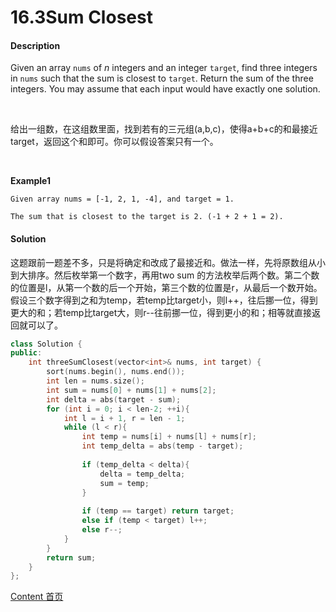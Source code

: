# 16.3Sum Closest

#### Description

Given an array `nums` of *n* integers and an integer `target`, find three integers in `nums` such that the sum is closest to `target`. Return the sum of the three integers. You may assume that each input would have exactly one solution.

<br>

给出一组数，在这组数里面，找到若有的三元组(a,b,c)，使得a+b+c的和最接近target，返回这个和即可。你可以假设答案只有一个。

<br>

**Example1**


```
Given array nums = [-1, 2, 1, -4], and target = 1.

The sum that is closest to the target is 2. (-1 + 2 + 1 = 2).
```



#### Solution

这题跟前一题差不多，只是将确定和改成了最接近和。做法一样，先将原数组从小到大排序。然后枚举第一个数字，再用two sum 的方法枚举后两个数。第二个数的位置是l，从第一个数的后一个开始，第三个数的位置是r，从最后一个数开始。假设三个数字得到之和为temp，若temp比target小，则l++，往后挪一位，得到更大的和；若temp比target大，则r--往前挪一位，得到更小的和；相等就直接返回就可以了。

```c++
class Solution {
public:
    int threeSumClosest(vector<int>& nums, int target) {
        sort(nums.begin(), nums.end());
        int len = nums.size();
        int sum = nums[0] + nums[1] + nums[2];
        int delta = abs(target - sum);
        for (int i = 0; i < len-2; ++i){
            int l = i + 1, r = len - 1;
            while (l < r){
                int temp = nums[i] + nums[l] + nums[r];
                int temp_delta = abs(temp - target);
                
                if (temp_delta < delta){
                    delta = temp_delta;
                    sum = temp;
                }
                
                if (temp == target) return target;
                else if (temp < target) l++;
                else r--;
            }
        }
        return sum;
    }
};
```



[Content   首页](../README.md)

